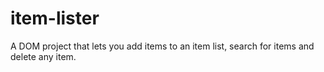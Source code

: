 # item-lister
A DOM project that lets you add items to an item list, search for items and delete any item.

